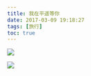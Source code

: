 ```yaml
---
title: 我在平遥等你
date: 2017-03-09 19:18:27
tags: [旅行]
toc: true
---
```


![](https://bytebucket.org/hotbaby/resource/raw/7d8f72b68eda348ba55bae0ec6b08c774177aeef/平遥/平遥1.jpg)

![](https://bytebucket.org/hotbaby/resource/raw/7d8f72b68eda348ba55bae0ec6b08c774177aeef/平遥/平遥2.jpg)